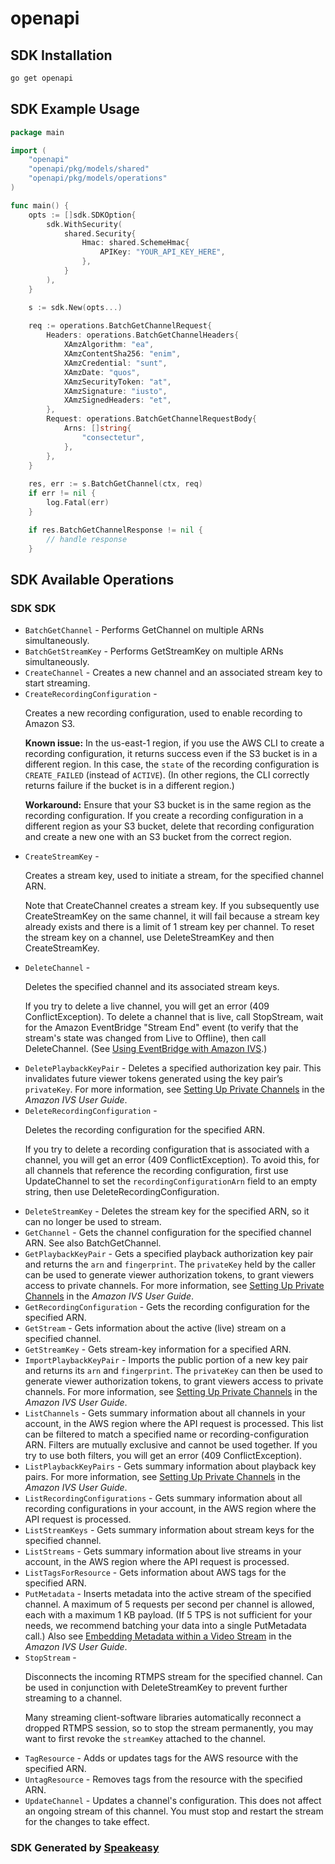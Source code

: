 # openapi

<!-- Start SDK Installation -->
## SDK Installation

```bash
go get openapi
```
<!-- End SDK Installation -->

## SDK Example Usage
<!-- Start SDK Example Usage -->
```go
package main

import (
    "openapi"
    "openapi/pkg/models/shared"
    "openapi/pkg/models/operations"
)

func main() {
    opts := []sdk.SDKOption{
        sdk.WithSecurity(
            shared.Security{
                Hmac: shared.SchemeHmac{
                    APIKey: "YOUR_API_KEY_HERE",
                },
            }
        ),
    }

    s := sdk.New(opts...)
    
    req := operations.BatchGetChannelRequest{
        Headers: operations.BatchGetChannelHeaders{
            XAmzAlgorithm: "ea",
            XAmzContentSha256: "enim",
            XAmzCredential: "sunt",
            XAmzDate: "quos",
            XAmzSecurityToken: "at",
            XAmzSignature: "iusto",
            XAmzSignedHeaders: "et",
        },
        Request: operations.BatchGetChannelRequestBody{
            Arns: []string{
                "consectetur",
            },
        },
    }
    
    res, err := s.BatchGetChannel(ctx, req)
    if err != nil {
        log.Fatal(err)
    }

    if res.BatchGetChannelResponse != nil {
        // handle response
    }
```
<!-- End SDK Example Usage -->

<!-- Start SDK Available Operations -->
## SDK Available Operations

### SDK SDK

* `BatchGetChannel` - Performs <a>GetChannel</a> on multiple ARNs simultaneously.
* `BatchGetStreamKey` - Performs <a>GetStreamKey</a> on multiple ARNs simultaneously.
* `CreateChannel` - Creates a new channel and an associated stream key to start streaming.
* `CreateRecordingConfiguration` - <p>Creates a new recording configuration, used to enable recording to Amazon S3.</p> <p> <b>Known issue:</b> In the us-east-1 region, if you use the AWS CLI to create a recording configuration, it returns success even if the S3 bucket is in a different region. In this case, the <code>state</code> of the recording configuration is <code>CREATE_FAILED</code> (instead of <code>ACTIVE</code>). (In other regions, the CLI correctly returns failure if the bucket is in a different region.)</p> <p> <b>Workaround:</b> Ensure that your S3 bucket is in the same region as the recording configuration. If you create a recording configuration in a different region as your S3 bucket, delete that recording configuration and create a new one with an S3 bucket from the correct region.</p>
* `CreateStreamKey` - <p>Creates a stream key, used to initiate a stream, for the specified channel ARN.</p> <p>Note that <a>CreateChannel</a> creates a stream key. If you subsequently use CreateStreamKey on the same channel, it will fail because a stream key already exists and there is a limit of 1 stream key per channel. To reset the stream key on a channel, use <a>DeleteStreamKey</a> and then CreateStreamKey.</p>
* `DeleteChannel` - <p>Deletes the specified channel and its associated stream keys.</p> <p>If you try to delete a live channel, you will get an error (409 ConflictException). To delete a channel that is live, call <a>StopStream</a>, wait for the Amazon EventBridge "Stream End" event (to verify that the stream's state was changed from Live to Offline), then call DeleteChannel. (See <a href="https://docs.aws.amazon.com/ivs/latest/userguide/eventbridge.html"> Using EventBridge with Amazon IVS</a>.) </p>
* `DeletePlaybackKeyPair` - Deletes a specified authorization key pair. This invalidates future viewer tokens generated using the key pair’s <code>privateKey</code>. For more information, see <a href="https://docs.aws.amazon.com/ivs/latest/userguide/private-channels.html">Setting Up Private Channels</a> in the <i>Amazon IVS User Guide</i>.
* `DeleteRecordingConfiguration` - <p>Deletes the recording configuration for the specified ARN.</p> <p>If you try to delete a recording configuration that is associated with a channel, you will get an error (409 ConflictException). To avoid this, for all channels that reference the recording configuration, first use <a>UpdateChannel</a> to set the <code>recordingConfigurationArn</code> field to an empty string, then use DeleteRecordingConfiguration.</p>
* `DeleteStreamKey` - Deletes the stream key for the specified ARN, so it can no longer be used to stream.
* `GetChannel` - Gets the channel configuration for the specified channel ARN. See also <a>BatchGetChannel</a>.
* `GetPlaybackKeyPair` - Gets a specified playback authorization key pair and returns the <code>arn</code> and <code>fingerprint</code>. The <code>privateKey</code> held by the caller can be used to generate viewer authorization tokens, to grant viewers access to private channels. For more information, see <a href="https://docs.aws.amazon.com/ivs/latest/userguide/private-channels.html">Setting Up Private Channels</a> in the <i>Amazon IVS User Guide</i>.
* `GetRecordingConfiguration` - Gets the recording configuration for the specified ARN.
* `GetStream` - Gets information about the active (live) stream on a specified channel.
* `GetStreamKey` - Gets stream-key information for a specified ARN.
* `ImportPlaybackKeyPair` - Imports the public portion of a new key pair and returns its <code>arn</code> and <code>fingerprint</code>. The <code>privateKey</code> can then be used to generate viewer authorization tokens, to grant viewers access to private channels. For more information, see <a href="https://docs.aws.amazon.com/ivs/latest/userguide/private-channels.html">Setting Up Private Channels</a> in the <i>Amazon IVS User Guide</i>.
* `ListChannels` - Gets summary information about all channels in your account, in the AWS region where the API request is processed. This list can be filtered to match a specified name or recording-configuration ARN. Filters are mutually exclusive and cannot be used together. If you try to use both filters, you will get an error (409 ConflictException).
* `ListPlaybackKeyPairs` - Gets summary information about playback key pairs. For more information, see <a href="https://docs.aws.amazon.com/ivs/latest/userguide/private-channels.html">Setting Up Private Channels</a> in the <i>Amazon IVS User Guide</i>.
* `ListRecordingConfigurations` - Gets summary information about all recording configurations in your account, in the AWS region where the API request is processed.
* `ListStreamKeys` - Gets summary information about stream keys for the specified channel.
* `ListStreams` - Gets summary information about live streams in your account, in the AWS region where the API request is processed.
* `ListTagsForResource` - Gets information about AWS tags for the specified ARN.
* `PutMetadata` - Inserts metadata into the active stream of the specified channel. A maximum of 5 requests per second per channel is allowed, each with a maximum 1 KB payload. (If 5 TPS is not sufficient for your needs, we recommend batching your data into a single PutMetadata call.) Also see <a href="https://docs.aws.amazon.com/ivs/latest/userguide/metadata.html">Embedding Metadata within a Video Stream</a> in the <i>Amazon IVS User Guide</i>.
* `StopStream` - <p>Disconnects the incoming RTMPS stream for the specified channel. Can be used in conjunction with <a>DeleteStreamKey</a> to prevent further streaming to a channel.</p> <note> <p>Many streaming client-software libraries automatically reconnect a dropped RTMPS session, so to stop the stream permanently, you may want to first revoke the <code>streamKey</code> attached to the channel.</p> </note>
* `TagResource` - Adds or updates tags for the AWS resource with the specified ARN.
* `UntagResource` - Removes tags from the resource with the specified ARN.
* `UpdateChannel` - Updates a channel's configuration. This does not affect an ongoing stream of this channel. You must stop and restart the stream for the changes to take effect.

<!-- End SDK Available Operations -->

### SDK Generated by [Speakeasy](https://docs.speakeasyapi.dev/docs/using-speakeasy/client-sdks)
